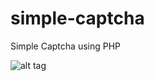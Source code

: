 # simple-captcha
Simple Captcha using PHP

![alt tag](http://nasrulhazim.com/demo/captcha/img/simple-captcha.png)
